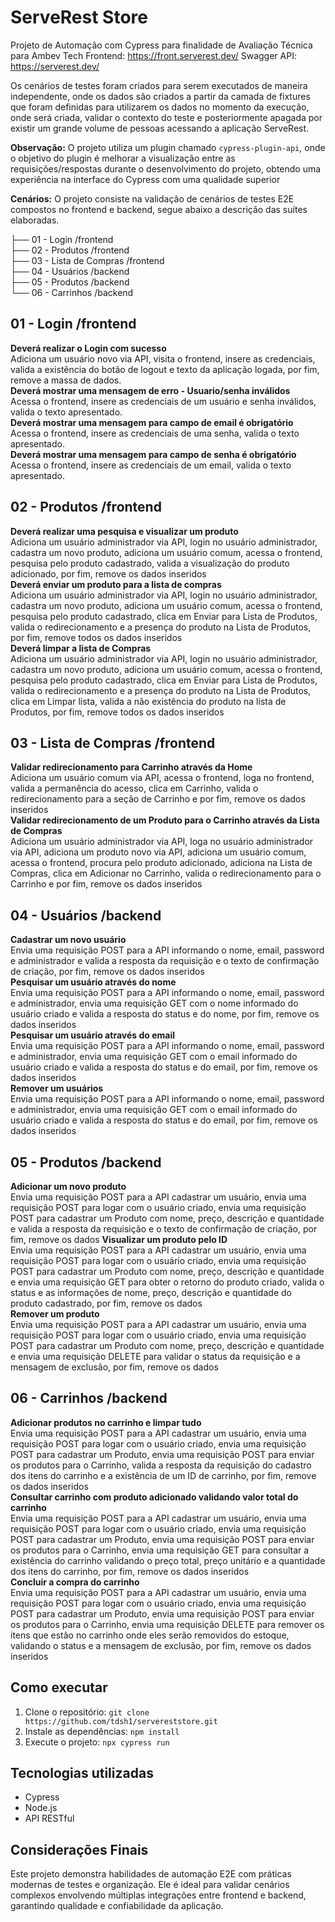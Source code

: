 # ServeRest Store
Projeto de Automação com Cypress para finalidade de Avaliação Técnica para Ambev Tech
Frontend: https://front.serverest.dev/
Swagger API: https://serverest.dev/

Os cenários de testes foram criados para serem executados de maneira independente, onde os dados são criados a partir da camada de fixtures que foram definidas para utilizarem os dados no momento da execução, onde será criada, validar o contexto do teste e posteriormente apagada por existir um grande volume de pessoas acessando a aplicação ServeRest.

**Observação:**
O projeto utiliza um plugin chamado `cypress-plugin-api`, onde o objetivo do plugin é melhorar a visualização entre as requisições/respostas durante o desenvolvimento do projeto, obtendo uma experiência na interface do Cypress com uma qualidade superior

**Cenários:**
O projeto consiste na validação de cenários de testes E2E compostos no frontend e backend, segue abaixo a descrição das suítes elaboradas.  

├── 01 - Login /frontend  
├── 02 - Produtos /frontend  
├── 03 - Lista de Compras /frontend  
├── 04 - Usuários /backend  
├── 05 - Produtos /backend  
└── 06 - Carrinhos /backend  

## 01 - Login /frontend

**Deverá realizar o Login com sucesso**  
Adiciona um usuário novo via API, visita o frontend, insere as credenciais, valida a existência do botão de logout e texto da aplicação logada, por fim, remove a massa de dados.  
**Deverá mostrar uma mensagem de erro - Usuario/senha inválidos**  
Acessa o frontend, insere as credenciais de um usuário e senha inválidos, valida o texto apresentado.  
**Deverá mostrar uma mensagem para campo de email é obrigatório**  
Acessa o frontend, insere as credenciais de uma senha, valida o texto apresentado.  
**Deverá mostrar uma mensagem para campo de senha é obrigatório**  
Acessa o frontend, insere as credenciais de um email, valida o texto apresentado.  

## 02 - Produtos /frontend  

**Deverá realizar uma pesquisa e visualizar um produto**  
Adiciona um usuário administrador via API, login no usuário administrador, cadastra um novo produto, adiciona um usuário comum, acessa o frontend, pesquisa pelo produto cadastrado, valida a visualização do produto adicionado, por fim, remove os dados inseridos  
**Deverá enviar um produto para a lista de compras**  
Adiciona um usuário administrador via API, login no usuário administrador, cadastra um novo produto, adiciona um usuário comum, acessa o frontend, pesquisa pelo produto cadastrado, clica em Enviar para Lista de Produtos, valida o redirecionamento e a presença do produto na Lista de Produtos, por fim, remove todos os dados inseridos  
**Deverá limpar a lista de Compras**  
Adiciona um usuário administrador via API, login no usuário administrador, cadastra um novo produto, adiciona um usuário comum, acessa o frontend, pesquisa pelo produto cadastrado, clica em Enviar para Lista de Produtos, valida o redirecionamento e a presença do produto na Lista de Produtos, clica em Limpar lista, valida a não existência do produto na lista de Produtos, por fim, remove todos os dados inseridos  

## 03 - Lista de Compras /frontend  
**Validar redirecionamento para Carrinho através da Home**  
Adiciona um usuário comum via API, acessa o frontend, loga no frontend, valida a permanência do acesso, clica em Carrinho, valida o redirecionamento para a seção de Carrinho e por fim, remove os dados inseridos  
**Validar redirecionamento de um Produto para o Carrinho através da Lista de Compras**  
Adiciona um usuário administrador via API, loga no usuário administrador via API, adiciona um produto novo via API, adiciona um usuário comum, acessa o frontend, procura pelo produto adicionado, adiciona na Lista de Compras, clica em Adicionar no Carrinho, valida o redirecionamento para o Carrinho e por fim, remove os dados inseridos  

## 04 - Usuários /backend
**Cadastrar um novo usuário**  
Envia uma requisição POST para a API informando o nome, email, password e administrador e valida a resposta da requisição e o texto de confirmação de criação, por fim, remove os dados inseridos  
**Pesquisar um usuário através do nome**  
Envia uma requisição POST para a API informando o nome, email, password e administrador, envia uma requisição GET com o nome informado do usuário criado e valida a resposta do status e do nome, por fim, remove os dados inseridos  
**Pesquisar um usuário através do email**  
Envia uma requisição POST para a API informando o nome, email, password e administrador, envia uma requisição GET com o email informado do usuário criado e valida a resposta do status e do email, por fim, remove os dados inseridos  
**Remover um usuários**  
Envia uma requisição POST para a API informando o nome, email, password e administrador, envia uma requisição GET com o email informado do usuário criado e valida a resposta do status e do email, por fim, remove os dados inseridos  

## 05 - Produtos /backend  
**Adicionar um novo produto**  
Envia uma requisição POST para a API cadastrar um usuário, envia uma requisição POST para logar com o usuário criado, envia uma requisição POST para cadastrar um Produto com nome, preço, descrição e quantidade e valida a resposta da requisição e o texto de confirmação de criação, por fim, remove os dados 
**Visualizar um produto pelo ID**  
Envia uma requisição POST para a API cadastrar um usuário, envia uma requisição POST para logar com o usuário criado, envia uma requisição POST para cadastrar um Produto com nome, preço, descrição e quantidade e envia uma requisição GET para obter o retorno do produto criado, valida o status e as informações de nome, preço, descrição e quantidade do produto cadastrado, por fim, remove os dados   
**Remover um produto**  
Envia uma requisição POST para a API cadastrar um usuário, envia uma requisição POST para logar com o usuário criado, envia uma requisição POST para cadastrar um Produto com nome, preço, descrição e quantidade e envia uma requisição DELETE para validar o status da requisição e a mensagem de exclusão, por fim, remove os dados   

## 06 - Carrinhos /backend
**Adicionar produtos no carrinho e limpar tudo**  
Envia uma requisição POST para a API cadastrar um usuário, envia uma requisição POST para logar com o usuário criado, envia uma requisição POST para cadastrar um Produto, envia uma requisição POST para enviar os produtos para o Carrinho, valida a resposta da requisição do cadastro dos itens do carrinho e a existência de um ID de carrinho, por fim, remove os dados inseridos  
**Consultar carrinho com produto adicionado validando valor total do carrinho**  
Envia uma requisição POST para a API cadastrar um usuário, envia uma requisição POST para logar com o usuário criado, envia uma requisição POST para cadastrar um Produto, envia uma requisição POST para enviar os produtos para o Carrinho, envia uma requisição GET para consultar a existência do carrinho validando o preço total, preço unitário e a quantidade dos itens do carrinho, por fim, remove os dados inseridos  
**Concluir a compra do carrinho**  
Envia uma requisição POST para a API cadastrar um usuário, envia uma requisição POST para logar com o usuário criado, envia uma requisição POST para cadastrar um Produto, envia uma requisição POST para enviar os produtos para o Carrinho, envia uma requisição DELETE para remover os itens que estão no carrinho onde eles serão removidos do estoque, validando o status e a mensagem de exclusão, por fim, remove os dados inseridos  

## Como executar
1. Clone o repositório:
 `git clone https://github.com/tdsh1/servereststore.git`
2. Instale as dependências: 
`npm install`
3. Execute o projeto: 
`npx cypress run`

## Tecnologias utilizadas
- Cypress
- Node.js
- API RESTful

## Considerações Finais
Este projeto demonstra habilidades de automação E2E com práticas modernas de testes e organização. Ele é ideal para validar cenários complexos envolvendo múltiplas integrações entre frontend e backend, garantindo qualidade e confiabilidade da aplicação.